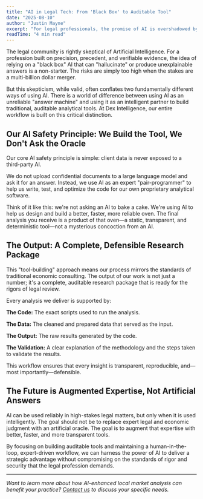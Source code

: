 ```yaml
---
title: "AI in Legal Tech: From 'Black Box' to Auditable Tool"
date: "2025-08-10"
author: "Justin Mayne"
excerpt: "For legal professionals, the promise of AI is overshadowed by the risk of 'black box' tools and data confidentiality breaches. This article explains our core safety principle: we use AI as an expert partner to build our own proprietary, auditable software, ensuring your data is never exposed to third-party models. Learn how this 'tool-builder' approach results in a transparent, defensible research package that augments, rather than replaces, expert legal judgment."
readTime: "4 min read"
---
```

The legal community is rightly skeptical of Artificial Intelligence. For a profession built on precision, precedent, and verifiable evidence, the idea of relying on a "black box" AI that can "hallucinate" or produce unexplainable answers is a non-starter. The risks are simply too high when the stakes are a multi-billion dollar merger.

But this skepticism, while valid, often conflates two fundamentally different ways of using AI. There is a world of difference between using AI as an unreliable "answer machine" and using it as an intelligent partner to build traditional, auditable analytical tools. At Dex Intelligence, our entire workflow is built on this critical distinction.

## Our AI Safety Principle: We Build the Tool, We Don't Ask the Oracle
Our core AI safety principle is simple: client data is never exposed to a third-party AI.

We do not upload confidential documents to a large language model and ask it for an answer. Instead, we use AI as an expert "pair-programmer" to help us write, test, and optimize the code for our own proprietary analytical software.

Think of it like this: we're not asking an AI to bake a cake. We're using AI to help us design and build a better, faster, more reliable oven. The final analysis you receive is a product of that oven—a static, transparent, and deterministic tool—not a mysterious concoction from an AI.

## The Output: A Complete, Defensible Research Package
This "tool-building" approach means our process mirrors the standards of traditional economic consulting. The output of our work is not just a number; it's a complete, auditable research package that is ready for the rigors of legal review.

Every analysis we deliver is supported by:

**The Code:** The exact scripts used to run the analysis.

**The Data:** The cleaned and prepared data that served as the input.

**The Output:** The raw results generated by the code.

**The Validation:** A clear explanation of the methodology and the steps taken to validate the results.

This workflow ensures that every insight is transparent, reproducible, and—most importantly—defensible.

## The Future is Augmented Expertise, Not Artificial Answers
AI can be used reliably in high-stakes legal matters, but only when it is used intelligently. The goal should not be to replace expert legal and economic judgment with an artificial oracle. The goal is to augment that expertise with better, faster, and more transparent tools.

By focusing on building auditable tools and maintaining a human-in-the-loop, expert-driven workflow, we can harness the power of AI to deliver a strategic advantage without compromising on the standards of rigor and security that the legal profession demands.

---

*Want to learn more about how AI-enhanced local market analysis can benefit your practice? [Contact us](/contact) to discuss your specific needs.*
